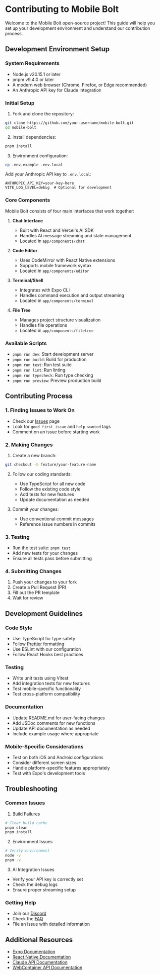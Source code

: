 # Contributing to Mobile Bolt

Welcome to the Mobile Bolt open-source project! This guide will help you set up your development environment and understand our contribution process.

## Development Environment Setup

### System Requirements
- Node.js v20.15.1 or later
- pnpm v9.4.0 or later
- A modern web browser (Chrome, Firefox, or Edge recommended)
- An Anthropic API key for Claude integration

### Initial Setup

1. Fork and clone the repository:
```bash
git clone https://github.com/your-username/mobile-bolt.git
cd mobile-bolt
```

2. Install dependencies:
```bash
pnpm install
```

3. Environment configuration:
```bash
cp .env.example .env.local
```
Add your Anthropic API key to `.env.local`:
```
ANTHROPIC_API_KEY=your-key-here
VITE_LOG_LEVEL=debug  # Optional for development
```

### Core Components

Mobile Bolt consists of four main interfaces that work together:

1. **Chat Interface**
   - Built with React and Vercel's AI SDK
   - Handles AI message streaming and state management
   - Located in `app/components/chat`

2. **Code Editor**
   - Uses CodeMirror with React Native extensions
   - Supports mobile framework syntax
   - Located in `app/components/editor`

3. **Terminal/Shell**
   - Integrates with Expo CLI
   - Handles command execution and output streaming
   - Located in `app/components/terminal`

4. **File Tree**
   - Manages project structure visualization
   - Handles file operations
   - Located in `app/components/filetree`

### Available Scripts

- `pnpm run dev`: Start development server
- `pnpm run build`: Build for production
- `pnpm run test`: Run test suite
- `pnpm run lint`: Run linting
- `pnpm run typecheck`: Run type checking
- `pnpm run preview`: Preview production build

## Contributing Process

### 1. Finding Issues to Work On
- Check our [Issues](https://github.com/your-org/mobile-bolt/issues) page
- Look for `good first issue` and `help wanted` tags
- Comment on an issue before starting work

### 2. Making Changes
1. Create a new branch:
```bash
git checkout -b feature/your-feature-name
```

2. Follow our coding standards:
   - Use TypeScript for all new code
   - Follow the existing code style
   - Add tests for new features
   - Update documentation as needed

3. Commit your changes:
   - Use conventional commit messages
   - Reference issue numbers in commits

### 3. Testing
- Run the test suite: `pnpm test`
- Add new tests for your changes
- Ensure all tests pass before submitting

### 4. Submitting Changes
1. Push your changes to your fork
2. Create a Pull Request (PR)
3. Fill out the PR template
4. Wait for review

## Development Guidelines

### Code Style
- Use TypeScript for type safety
- Follow [Prettier](https://prettier.io/) formatting
- Use ESLint with our configuration
- Follow React Hooks best practices

### Testing
- Write unit tests using Vitest
- Add integration tests for new features
- Test mobile-specific functionality
- Test cross-platform compatibility

### Documentation
- Update README.md for user-facing changes
- Add JSDoc comments for new functions
- Update API documentation as needed
- Include example usage where appropriate

### Mobile-Specific Considerations
- Test on both iOS and Android configurations
- Consider different screen sizes
- Handle platform-specific features appropriately
- Test with Expo's development tools

## Troubleshooting

### Common Issues

1. Build Failures
```bash
# Clear build cache
pnpm clean
pnpm install
```

2. Environment Issues
```bash
# Verify environment
node -v
pnpm -v
```

3. AI Integration Issues
- Verify your API key is correctly set
- Check the debug logs
- Ensure proper streaming setup

### Getting Help
- Join our [Discord](https://discord.gg/your-community)
- Check the [FAQ](./FAQ.md)
- File an issue with detailed information

## Additional Resources

- [Expo Documentation](https://docs.expo.dev/)
- [React Native Documentation](https://reactnative.dev/)
- [Claude API Documentation](https://docs.anthropic.com/)
- [WebContainer API Documentation](https://webcontainers.io/)
